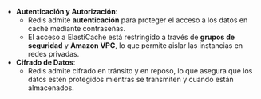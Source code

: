 - **Autenticación y Autorización**:
    - Redis admite **autenticación** para proteger el acceso a los datos en caché mediante contraseñas.
    - El acceso a ElastiCache está restringido a través de **grupos de seguridad** y **Amazon VPC**, lo que permite aislar las instancias en redes privadas.
- **Cifrado de Datos**:
    - Redis admite cifrado en tránsito y en reposo, lo que asegura que los datos estén protegidos mientras se transmiten y cuando están almacenados.